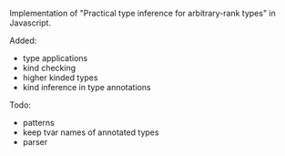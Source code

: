 Implementation of "Practical type inference for arbitrary-rank types" in Javascript.

Added:
- type applications
- kind checking
- higher kinded types
- kind inference in type annotations

Todo:
- patterns
- keep tvar names of annotated types
- parser

